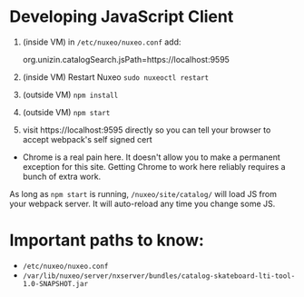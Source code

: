 
Developing JavaScript Client
============================

1. (inside VM) in `/etc/nuxeo/nuxeo.conf` add:

    org.unizin.catalogSearch.jsPath=https://localhost:9595

2. (inside VM) Restart Nuxeo `sudo nuxeoctl restart`
3. (outside VM) `npm install`
4. (outside VM) `npm start`
5. visit https://localhost:9595 directly so you can tell your browser to accept webpack's self signed cert
  * Chrome is a real pain here. It doesn't allow you to make a permanent exception for this site. Getting Chrome to work here reliably requires a bunch of extra work.

As long as `npm start` is running, `/nuxeo/site/catalog/` will load JS from your
webpack server. It will auto-reload any time you change some JS.



Important paths to know:
========================

* `/etc/nuxeo/nuxeo.conf`
* `/var/lib/nuxeo/server/nxserver/bundles/catalog-skateboard-lti-tool-1.0-SNAPSHOT.jar`
